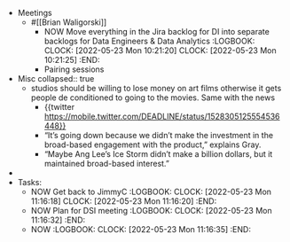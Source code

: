 - Meetings
	- #[[Brian Waligorski]]
		- NOW Move everything in the Jira backlog for DI into separate backlogs for Data Engineers & Data Analytics
		  :LOGBOOK:
		  CLOCK: [2022-05-23 Mon 10:21:20]
		  CLOCK: [2022-05-23 Mon 10:21:25]
		  :END:
		- Pairing sessions
- Misc
  collapsed:: true
	- studios should be willing to lose money on art films otherwise it gets people de conditioned to going to the movies. Same with the news
		- {{twitter https://mobile.twitter.com/DEADLINE/status/1528305125554536448}}
		- “It’s going down because we didn’t make the investment in the broad-based engagement with the product,” explains Gray.
		- “Maybe Ang Lee’s Ice Storm didn’t make a billion dollars, but it maintained broad-based interest.”
-
- Tasks:
	- NOW Get back to JimmyC
	  :LOGBOOK:
	  CLOCK: [2022-05-23 Mon 11:16:18]
	  CLOCK: [2022-05-23 Mon 11:16:20]
	  :END:
	- NOW Plan for DSI meeting
	  :LOGBOOK:
	  CLOCK: [2022-05-23 Mon 11:16:32]
	  :END:
	- NOW
	  :LOGBOOK:
	  CLOCK: [2022-05-23 Mon 11:16:35]
	  :END: